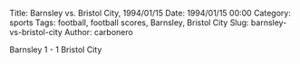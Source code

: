 Title: Barnsley vs. Bristol City, 1994/01/15
Date: 1994/01/15 00:00
Category: sports
Tags: football, football scores, Barnsley, Bristol City
Slug: barnsley-vs-bristol-city
Author: carbonero


Barnsley 1 - 1 Bristol City
